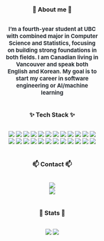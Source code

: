 <!--내용 부분-->
<div style="width: 50%;">
  <div align= "center"> 
    <h3>🤗 About me 🤗</h3> <br/>
    <div style="font-weight: 700; font-size: 15px; text-align: center; color: #282d33;"> I’m a fourth-year student at UBC with combined major in Computer Science and Statistics, focusing on building strong foundations in both fields. I am Canadian living in Vancouver and speak both English and Korean. My goal is to start my career in software engineering or AI/machine learning
    </div> 
    <br>
    <h3 align="center">✨ Tech Stack ✨</h3><br> 
    <div style="margin: 0 auto; text-align: center;" align= "center"> <img src="https://img.shields.io/badge/Amazon S3-569A31?style=for-the-badge&logo=Amazon S3&logoColor=white">
      <img src="https://img.shields.io/badge/Java-007396?style=for-the-badge&logo=Java&logoColor=white">
      <img src="https://img.shields.io/badge/C-A8B9CC?style=for-the-badge&logo=C&logoColor=white">
      <img src="https://img.shields.io/badge/C++-00599C?style=for-the-badge&logo=C%2B%2B&logoColor=white">
      <img src="https://img.shields.io/badge/Kotlin-7F52FF?style=for-the-badge&logo=Kotlin&logoColor=white">
      <img src="https://img.shields.io/badge/Python-3776AB?style=for-the-badge&logo=Python&logoColor=white">
      <img src="https://img.shields.io/badge/R-276DC3?style=for-the-badge&logo=R&logoColor=white">
      <img src="https://img.shields.io/badge/ReactNative-61DAFB?style=for-the-badge&logo=React&logoColor=white">
      <img src="https://img.shields.io/badge/Javascript-F7DF1E?style=for-the-badge&logo=Javascript&logoColor=white">
      <img src="https://img.shields.io/badge/Typescript-3178C6?style=for-the-badge&logo=Typescript&logoColor=white">
      <img src="https://img.shields.io/badge/HTML5-E34F26?style=for-the-badge&logo=HTML5&logoColor=white">
      <img src="https://img.shields.io/badge/CSS3-1572B6?style=for-the-badge&logo=CSS3&logoColor=white">
      <img src="https://img.shields.io/badge/React-61DAFB?style=for-the-badge&logo=React&logoColor=white">
      <img src="https://img.shields.io/badge/Next.js-000000?style=for-the-badge&logo=Next.js&logoColor=white">    
      <img src="https://img.shields.io/badge/Node.js-339933?style=for-the-badge&logo=Node.js&logoColor=white">
      <img src="https://img.shields.io/badge/Express-000000?style=for-the-badge&logo=Express&logoColor=white">
      <img src="https://img.shields.io/badge/MySQL-4479A1?style=for-the-badge&logo=MySQL&logoColor=white">
      <img src="https://img.shields.io/badge/PostgreSQL-4169E1?style=for-the-badge&logo=PostgreSQL&logoColor=white">
      <img src="https://img.shields.io/badge/Amazon AWS-232F3E?style=for-the-badge&logo=Amazon AWS&logoColor=white">
      <img src="https://img.shields.io/badge/Firebase-FFCA28?style=for-the-badge&logo=Firebase&logoColor=white">
      <img src="https://img.shields.io/badge/Git-F05032?style=for-the-badge&logo=Git&logoColor=white">
      <img src="https://img.shields.io/badge/Github-181717?style=for-the-badge&logo=Github&logoColor=white">
      <img src="https://img.shields.io/badge/Linux-FCC624?style=for-the-badge&logo=Linux&logoColor=white">
      <img src="https://img.shields.io/badge/Figma-F24E1E?style=for-the-badge&logo=Figma&logoColor=white">
    </div>
  </div>
  <br>
  <h3 align="center">📫 Contact 📫</h3><br>
  <div align= "center">
    <a href="mailto:parkryan0128@gmail.com">
      <img src="https://img.shields.io/badge/parkryan0128@gmail.com-D14836?style=for-the-badge&logo=gmail&logoColor=white"/>
    </a> <br/>
    <a href="https://www.linkedin.com/in/parkryan0128/">
      <img src="https://img.shields.io/badge/Linkedin-1572B6.svg?style=for-the-badge"/>
    </a>
  </div>
  <br> 
  <div align= "center"> 
    <h3> 🏅 Stats 🏅</h3><br/>
    <div align= "center"> <img src="https://github-readme-stats.vercel.app/api?username=parkryan0128&show_icons=true&theme=swift&hide=contribs&rank_icon=github&include_all_commits=true"/>
      <img src="https://github-readme-stats.vercel.app/api/top-langs/?username=parkryan0128&layout=compact&theme=swift&hide=TSQL,TeX"/>
    </div> 
  </div>
</div>
